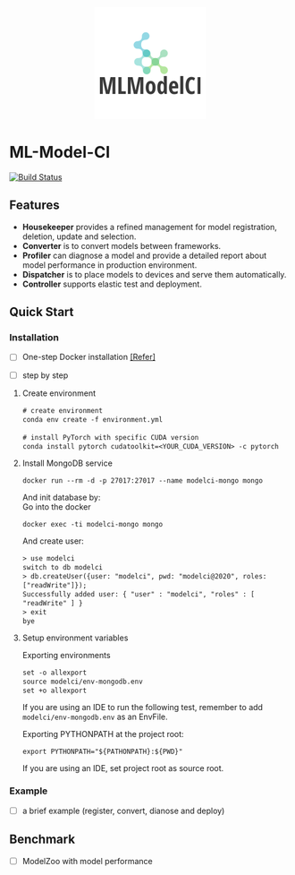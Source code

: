 <p align="center"> <img src="docs/img/modelci.png" alt="..."> </p>

# ML-Model-CI

[![Build Status](https://travis-ci.com/cap-ntu/ML-Model-CI.svg?token=SvqJmaGbqAbwcc7DNkD2&branch=master)](https://travis-ci.com/cap-ntu/ML-Model-CI)

## Features

- **Housekeeper** provides a refined management for model registration, deletion, update and selection.
- **Converter** is to convert models between frameworks.
- **Profiler** can diagnose a model and provide a detailed report about model performance in production environment.
- **Dispatcher** is to place models to devices and serve them automatically.
- **Controller** supports elastic test and deployment.

## Quick Start

### Installation

- [ ] One-step Docker installation [[Refer]](#intergration/README.md)

- [ ] step by step

<ol>

<li> Create environment

```shell script
# create environment
conda env create -f environment.yml

# install PyTorch with specific CUDA version
conda install pytorch cudatoolkit=<YOUR_CUDA_VERSION> -c pytorch
```

</li>

<li> Install MongoDB service

```shell script
docker run --rm -d -p 27017:27017 --name modelci-mongo mongo
```

And init database by:  
Go into the docker

```shell script
docker exec -ti modelci-mongo mongo
```

And create user:

```log
> use modelci
switch to db modelci
> db.createUser({user: "modelci", pwd: "modelci@2020", roles: ["readWrite"]});
Successfully added user: { "user" : "modelci", "roles" : [ "readWrite" ] }
> exit
bye
```

</li>

<li> Setup environment variables

Exporting environments
```shell script
set -o allexport
source modelci/env-mongodb.env
set +o allexport
```

If you are using an IDE to run the following test, remember to add `modelci/env-mongodb.env` as an EnvFile.

Exporting PYTHONPATH at the project root:
```shell script
export PYTHONPATH="${PATHONPATH}:${PWD}"
```
If you are using an IDE, set project root as source root.

</li>

</ol>

### Example

- [ ] a brief example (register, convert, dianose and deploy)

## Benchmark

- [ ] ModelZoo with model performance
